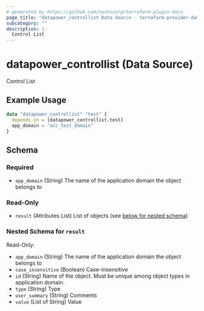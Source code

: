 ```yaml
---
# generated by https://github.com/hashicorp/terraform-plugin-docs
page_title: "datapower_controllist Data Source - terraform-provider-datapower"
subcategory: ""
description: |-
  Control List
---
```


# datapower_controllist (Data Source)

Control List

## Example Usage

```terraform
data "datapower_controllist" "test" {
  depends_on = [datapower_controllist.test]
  app_domain = "acc_test_domain"
}
```

<!-- schema generated by tfplugindocs -->
## Schema

### Required

- `app_domain` (String) The name of the application domain the object belongs to

### Read-Only

- `result` (Attributes List) List of objects (see [below for nested schema](#nestedatt--result))

<a id="nestedatt--result"></a>
### Nested Schema for `result`

Read-Only:

- `app_domain` (String) The name of the application domain the object belongs to
- `case_insensitive` (Boolean) Case-insensitive
- `id` (String) Name of the object. Must be unique among object types in application domain.
- `type` (String) Type
- `user_summary` (String) Comments
- `value` (List of String) Value

